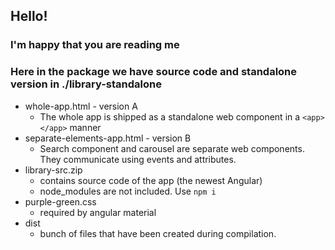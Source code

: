 ## Hello!
### I'm happy that you are reading me

### Here in the package we have source code and standalone version in ./library-standalone
- whole-app.html - version A
    - The whole app is shipped as a standalone web component in a `<app></app>` manner
- separate-elements-app.html - version B
    - Search component and carousel are separate web components. They communicate using events and attributes.
- library-src.zip
    - contains source code of the app (the newest Angular)
    - node_modules are not included. Use `npm i`
- purple-green.css
    - required by angular material
- dist
    - bunch of files that have been created during compilation.
